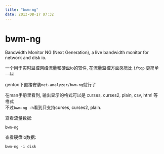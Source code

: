 ```yaml
---
title: "bwm-ng"
date: 2013-08-17 07:32
---
```



# bwm-ng #

Bandwidth Monitor NG (Next Generation), a live bandwidth monitor for network and disk io.

一个用于实时监控网络流量和硬盘io的软件, 在流量监控方面感觉比 `iftop` 更简单一些

gentoo下直接安装`net-analyzer/bwm-ng`就行了

在man手册里看到, 输出显示的格式可以是 curses, curses2, plain, csv, html 等格式  
不过`bwm-ng -h`看到只支持curses, curses2, plain.

查看流量数据:

	bwm-ng

查看硬盘io数据:

	bwm-ng -i disk
